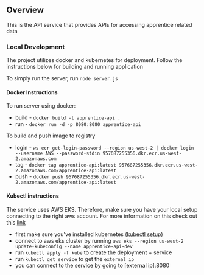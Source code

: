 ## Overview
This is the API service that provides APIs for accessing apprentice related data

### Local Development
The project utilizes docker and kubernetes for deployment. Follow the instructions below for building and running application

To simply run the server, run `node server.js`

#### Docker Instructions
To run server using docker:
- build - `docker build -t apprentice-api .`
- run - `docker run -d -p 8080:8080 apprentice-api`

To build and push image to registry
- login - `ws ecr get-login-password --region us-west-2 | docker login --username AWS --password-stdin 957687255356.dkr.ecr.us-west-2.amazonaws.com`
- tag - `docker tag apprentice-api:latest 957687255356.dkr.ecr.us-west-2.amazonaws.com/apprentice-api:latest`
- push - `docker push 957687255356.dkr.ecr.us-west-2.amazonaws.com/apprentice-api:latest`


#### Kubectl instructions
The service uses AWS EKS. Therefore, make sure you have your local setup connecting to the right aws account. For more information on this check out this [link](https://docs.aws.amazon.com/cli/latest/userguide/cli-configure-quickstart.html#cli-configure-quickstart-creds)

- first make sure you've installed kubernetes ([kubectl setup](https://kubernetes.io/docs/setup/))
- connect to aws eks cluster by running `aws eks --region us-west-2 update-kubeconfig --name apprentice-api-dev`
- run `kubectl apply -f kube` to create the deployment + service
- run `kubectl get service` to get the `external ip`
- you can connect to the service by going to [external ip]:8080


